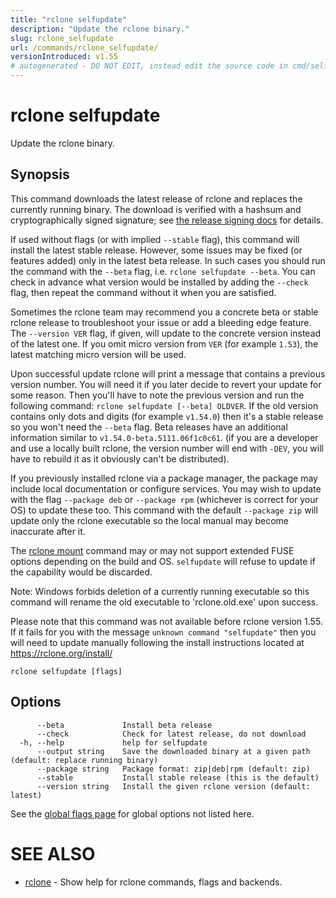```yaml
---
title: "rclone selfupdate"
description: "Update the rclone binary."
slug: rclone_selfupdate
url: /commands/rclone_selfupdate/
versionIntroduced: v1.55
# autogenerated - DO NOT EDIT, instead edit the source code in cmd/selfupdate/ and as part of making a release run "make commanddocs"
---
```

# rclone selfupdate

Update the rclone binary.

## Synopsis


This command downloads the latest release of rclone and replaces the
currently running binary. The download is verified with a hashsum and
cryptographically signed signature; see [the release signing
docs](/release_signing/) for details.

If used without flags (or with implied `--stable` flag), this command
will install the latest stable release. However, some issues may be fixed
(or features added) only in the latest beta release. In such cases you should
run the command with the `--beta` flag, i.e. `rclone selfupdate --beta`.
You can check in advance what version would be installed by adding the
`--check` flag, then repeat the command without it when you are satisfied.

Sometimes the rclone team may recommend you a concrete beta or stable
rclone release to troubleshoot your issue or add a bleeding edge feature.
The `--version VER` flag, if given, will update to the concrete version
instead of the latest one. If you omit micro version from `VER` (for
example `1.53`), the latest matching micro version will be used.

Upon successful update rclone will print a message that contains a previous
version number. You will need it if you later decide to revert your update
for some reason. Then you'll have to note the previous version and run the
following command: `rclone selfupdate [--beta] OLDVER`.
If the old version contains only dots and digits (for example `v1.54.0`)
then it's a stable release so you won't need the `--beta` flag. Beta releases
have an additional information similar to `v1.54.0-beta.5111.06f1c0c61`.
(if you are a developer and use a locally built rclone, the version number
will end with `-DEV`, you will have to rebuild it as it obviously can't
be distributed).

If you previously installed rclone via a package manager, the package may
include local documentation or configure services. You may wish to update
with the flag `--package deb` or `--package rpm` (whichever is correct for
your OS) to update these too. This command with the default `--package zip`
will update only the rclone executable so the local manual may become
inaccurate after it.

The [rclone mount](/commands/rclone_mount/) command may
or may not support extended FUSE options depending on the build and OS.
`selfupdate` will refuse to update if the capability would be discarded.

Note: Windows forbids deletion of a currently running executable so this
command will rename the old executable to 'rclone.old.exe' upon success.

Please note that this command was not available before rclone version 1.55.
If it fails for you with the message `unknown command "selfupdate"` then
you will need to update manually following the install instructions located
at https://rclone.org/install/


```
rclone selfupdate [flags]
```

## Options

```
      --beta             Install beta release
      --check            Check for latest release, do not download
  -h, --help             help for selfupdate
      --output string    Save the downloaded binary at a given path (default: replace running binary)
      --package string   Package format: zip|deb|rpm (default: zip)
      --stable           Install stable release (this is the default)
      --version string   Install the given rclone version (default: latest)
```


See the [global flags page](/flags/) for global options not listed here.

# SEE ALSO

* [rclone](/commands/rclone/)	 - Show help for rclone commands, flags and backends.

